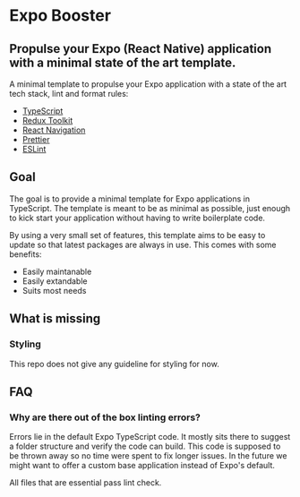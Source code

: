 # Expo Booster

## Propulse your Expo (React Native) application with a minimal state of the art template.

A minimal template to propulse your Expo application with a state of the art tech stack, lint and format rules:

- [TypeScript](https://www.typescriptlang.org/)
- [Redux Toolkit](https://redux-toolkit.js.org/)
- [React Navigation](https://reactnavigation.org/)
- [Prettier](https://prettier.io/)
- [ESLint](https://eslint.org/)

## Goal

The goal is to provide a minimal template for Expo applications in TypeScript. The template is meant to be as minimal as possible, just enough to kick start your application without having to write boilerplate code.

By using a very small set of features, this template aims to be easy to update so that latest packages are always in use. This comes with some benefits:

- Easily maintanable
- Easily extandable
- Suits most needs

## What is missing

### Styling

This repo does not give any guideline for styling for now.

## FAQ

### Why are there out of the box linting errors?

Errors lie in the default Expo TypeScript code. It mostly sits there to suggest a folder structure and verify the code can build. This code is supposed to be thrown away so no time were spent to fix longer issues. In the future we might want to offer a custom base application instead of Expo's default.

All files that are essential pass lint check.
